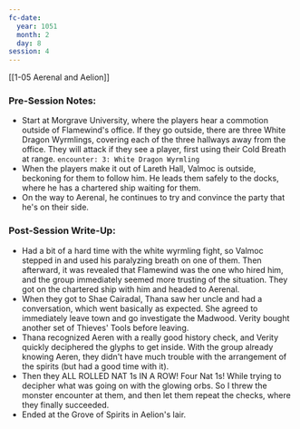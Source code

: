 ```yaml
---
fc-date:
  year: 1051
  month: 2
  day: 8
session: 4
---
```

[[1-05  Aerenal and Aelion]]

### Pre-Session Notes:
* Start at Morgrave University, where the players hear a commotion outside of Flamewind's office. If they go outside, there are three White Dragon Wyrmlings, covering each of the three hallways away from the office. They will attack if they see a player, first using their Cold Breath at range.
`encounter: 3: White Dragon Wyrmling`
* When the players make it out of Lareth Hall, Valmoc is outside, beckoning for them to follow him. He leads them safely to the docks, where he has a chartered ship waiting for them.
* On the way to Aerenal, he continues to try and convince the party that he's on their side.

### Post-Session Write-Up:

* Had a bit of a hard time with the white wyrmling fight, so Valmoc stepped in and used his paralyzing breath on one of them. Then afterward, it was revealed that Flamewind was the one who hired him, and the group immediately seemed more trusting of the situation. They got on the chartered ship with him and headed to Aerenal.
* When they got to Shae Cairadal, Thana saw her uncle and had a conversation, which went basically as expected. She agreed to immediately leave town and go investigate the Madwood. Verity bought another set of Thieves' Tools before leaving.
* Thana recognized Aeren with a really good history check, and Verity quickly deciphered the glyphs to get inside. With the group already knowing Aeren, they didn't have much trouble with the arrangement of the spirits (but had a good time with it).
* Then they ALL ROLLED NAT 1s IN A ROW! Four Nat 1s! While trying to decipher what was going on with the glowing orbs. So I threw the monster encounter at them, and then let them repeat the checks, where they finally succeeded.
* Ended at the Grove of Spirits in Aelion's lair.
